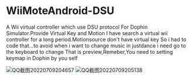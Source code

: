# WiiMoteAndroid-DSU
A Wii virtual controller which use DSU protocol For Dophin Simulator.Provide Virtual Key and Motion
I have search a virtual wii controller for a long period.Motionsource don't have virtual key So i had to code that...to avoid  when i want to 
change music in justdance i need  go to the keyboard to change
That is preview,Remeber,You need to setting keymap in Dophin by you self


![QQ截图20220709204657](https://user-images.githubusercontent.com/98201865/178106717-5dc5b6ff-3966-436c-b3b4-769e442cad4d.png)
![QQ截图20220709205138](https://user-images.githubusercontent.com/98201865/178106719-56795766-5e85-4223-89df-4518d27786b9.png)
